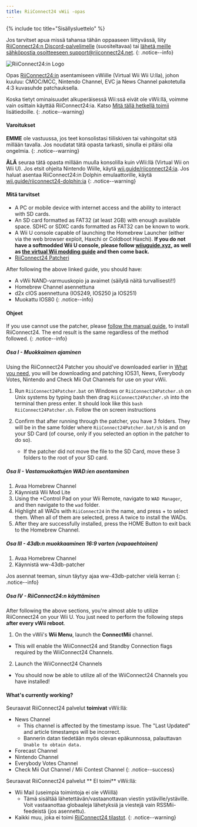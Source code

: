 ```yaml
---
title: RiiConnect24 vWii -opas
---
```


{% include toc title="Sisällysluettelo" %}

Jos tarvitset apua missä tahansa tähän oppaaseen liittyvässä, liity [RiiConnect24:n Discord-palvelimelle](https://discord.gg/rc24) (suositeltavaa) tai [ lähetä meille sähköpostia osoitteeseen support@riiconnect24.net](mailto:support@riiconnect24.net).
{: .notice--info}

![RiiConnect24:in Logo](/images/WiiRC24Logo.jpg)

Opas [RiiConnect24:in](https://rc24.xyz) asentamiseen vWiille (Virtual Wii Wii U:lla), johon kuuluu: CMOC/MCC, Nintendo Channel, EVC ja News Channel pakotetulla 4:3 kuvasuhde patchauksella.

Koska tietyt ominaisuudet alkuperäisessä Wii:ssä eivät ole vWii:llä, voimme vain osittain käyttää RiiConnect24:ia. Katso [Mitä tällä hetkellä toimii](#whats-currently-working) lisätiedoille.
{: .notice--warning}

#### Varoitukset

**EMME** ole vastuussa, jos teet konsolistasi tiiliskiven tai vahingoitat sitä millään tavalla. Jos noudatat tätä opasta tarkasti, sinulla ei pitäisi olla ongelmia.
{: .notice--warning}

**ÄLÄ** seuraa tätä opasta millään muulla konsolilla kuin vWii:llä (Virtual Wii on Wii U). Jos etsit ohjeita Nintendo Wiille, käytä [wii.guide/riiconnect24:ia](riiconnect24). Jos haluat asentaa RiiConnect24:in Dolphin emulaattorille, käytä [wii.guide/riiconnect24-dolphin:ia](/riiconnect24-dolphin)
{: .notice--warning}

#### Mitä tarvitset

* A PC or mobile device with internet access and the ability to interact with SD cards.
* An SD card formatted as FAT32 (at least 2GB) with enough available space. SDHC or SDXC cards formatted as FAT32 can be known to work.
* A Wii U console capable of launching the Homebrew Launcher (either via the web browser exploit, Haxchi or Coldboot Haxchi). **If you do not have a softmodded Wii U console, please follow [wiiuguide.xyz](https://wiiuguide.xyz), as well as [the virtual Wii modding guide](https://wiiuguide.xyz/#/vwii-modding) and then come back.**
* [RiiConnect24 Patcheri](https://github.com/RiiConnect24/RiiConnect24-Patcher/releases)

After following the above linked guide, you should have:
* A vWii NAND-varmuuskopio ja avaimet (säilytä näitä turvallisesti!!)
* Homebrew Channel asennettuna
* d2x cIOS asennettuna (IOS249, IOS250 ja IOS251)
* Muokattu IOS80
{: .notice--info}

#### Ohjeet

If you use cannot use the patcher, please [follow the manual guide](https://pad.snopyta.org/s/rJ2N0B1XU), to install RiiConnect24. The end result is the same regardless of the method followed.
{: .notice--info}

##### Osa I - Muokkaimen ajaminen

Using the RiiConnect24 Patcher you should've downloaded earlier in [What you need](#what-you-need), you will be downloading and patching IOS31, News, Everybody Votes, Nintendo and Check Mii Out Channels for use on your vWii.

1. Run `RiiConnect24Patcher.bat` on Windows or `RiiConnect24Patcher.sh` on Unix systems by typing bash then drag `RiiConnect24Patcher.sh` into the terminal then press enter. It should look like this `bash RiiConnect24Patcher.sh`. Follow the on screen instructions

2. Confirm that after running through the patcher, you have 3 folders. They will be in the same folder where `RiiConnect24Patcher.bat/sh` is and on your SD Card (of course, only if you selected an option in the patcher to do so).
   - If the patcher did not move the file to the SD Card, move these 3 folders to the root of your SD card.

##### Osa II - Vastamuokattujen WAD:ien asentaminen

1. Avaa Homebrew Channel
2. Käynnistä Wii Mod Lite
3. Using the +Control Pad on your Wii Remote, navigate to `WAD Manager`, and then navigate to the `wad` folder.
4. Highlight all WADs with `RiiConnect24` in the name, and press + to select them. When all of them are selected, press A twice to install the WADs.
5. After they are successfully installed, press the HOME Button to exit back to the Homebrew Channel.

##### Osa III - 43db:n muokkaaminen 16:9 varten (vapaaehtoinen)

1. Avaa Homebrew Channel
2. Käynnistä ww-43db-patcher

Jos asennat teeman, sinun täytyy ajaa ww-43db-patcher vielä kerran
{: .notice--info}

##### Osa IV - RiiConnect24:n käyttäminen

After following the above sections, you're almost able to utilize RiiConnect24 on your Wii U. You just need to perform the following steps **after every vWii reboot**.

1. On the vWii's **Wii Menu**, launch the **ConnectMii** channel.
* This will enable the WiiConnect24 and Standby Connection flags required by the WiiConnect24 Channels.
2. Launch the WiiConnect24 Channels
* You should now be able to utilize all of the WiiConnect24 Channels you have installed!

#### What's currently working?
Seuraavat RiiConnect24 palvelut **toimivat** vWii:llä:
* News Channel
    * This channel is affected by the timestamp issue. The "Last Updated" and article timestamps will be incorrect.
    * Bannerin datan tiedetään myös olevan epäkunnossa, palauttavan `Unable to obtain data.`
* Forecast Channel
* Nintendo Channel
* Everybody Votes Channel
* Check Mii Out Channel / Mii Contest Channel
{: .notice--success}

Seuraavat RiiConnect24 palvelut ** EI toimi** vWii:llä:
* Wii Mail (useimpia toimintoja ei ole vWiillä)
    * Tämä sisältää lähetettävän/vastaanottavan viestin ystäville/ystäville. Voit vastaanottaa globaaleja lähetyksiä ja viestejä vain RSSMii-feedeistä (jos asennettu).
* Kaikki muu, joka ei toimi [RiiConnect24 tilastot](https://rc24.xyz/stats/index.html).
{: .notice--warning}
